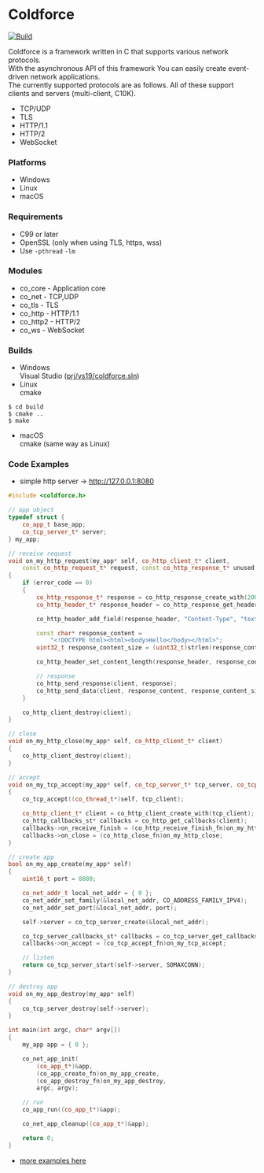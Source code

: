 Coldforce
========
[![Build](https://github.com/Ichishino/coldforce/actions/workflows/build.yml/badge.svg)](https://github.com/Ichishino/coldforce/actions/workflows/build.yml)

Coldforce is a framework written in C that supports various network protocols.  
With the asynchronous API of this framework
You can easily create event-driven network applications.  
The currently supported protocols are as follows.
All of these support clients and servers (multi-client, C10K).
* TCP/UDP
* TLS
* HTTP/1.1
* HTTP/2
* WebSocket

### Platforms
* Windows
* Linux
* macOS

### Requirements
* C99 or later
* OpenSSL (only when using TLS, https, wss)
* Use `-pthread` `-lm`

### Modules
* co_core - Application core
* co_net - TCP,UDP
* co_tls - TLS
* co_http - HTTP/1.1
* co_http2 - HTTP/2
* co_ws - WebSocket

### Builds
* Windows  
Visual Studio ([prj/vs19/coldforce.sln](https://github.com/Ichishino/coldforce/tree/master/prj/vs19/coldforce))
* Linux  
cmake
```shellsession
$ cd build
$ cmake ..
$ make
```
* macOS  
cmake (same way as Linux)

### Code Examples
* simple http server -> http://127.0.0.1:8080
```C++
#include <coldforce.h>

// app object
typedef struct {
    co_app_t base_app;
    co_tcp_server_t* server;
} my_app;

// receive request
void on_my_http_request(my_app* self, co_http_client_t* client,
    const co_http_request_t* request, const co_http_response_t* unused, int error_code)
{
    if (error_code == 0)
    {
        co_http_response_t* response = co_http_response_create_with(200, "OK");
        co_http_header_t* response_header = co_http_response_get_header(response);

        co_http_header_add_field(response_header, "Content-Type", "text/html");

        const char* response_content =
            "<!DOCTYPE html><html><body>Hello</body></html>";
        uint32_t response_content_size = (uint32_t)strlen(response_content);

        co_http_header_set_content_length(response_header, response_content_size);

        // response
        co_http_send_response(client, response);
        co_http_send_data(client, response_content, response_content_size);
    }

    co_http_client_destroy(client);
}

// close
void on_my_http_close(my_app* self, co_http_client_t* client)
{
    co_http_client_destroy(client);
}

// accept
void on_my_tcp_accept(my_app* self, co_tcp_server_t* tcp_server, co_tcp_client_t* tcp_client)
{
    co_tcp_accept((co_thread_t*)self, tcp_client);

    co_http_client_t* client = co_http_client_create_with(tcp_client);
    co_http_callbacks_st* callbacks = co_http_get_callbacks(client);
    callbacks->on_receive_finish = (co_http_receive_finish_fn)on_my_http_request;
    callbacks->on_close = (co_http_close_fn)on_my_http_close;
}

// create app
bool on_my_app_create(my_app* self)
{
    uint16_t port = 8080;

    co_net_addr_t local_net_addr = { 0 };
    co_net_addr_set_family(&local_net_addr, CO_ADDRESS_FAMILY_IPV4);
    co_net_addr_set_port(&local_net_addr, port);

    self->server = co_tcp_server_create(&local_net_addr);

    co_tcp_server_callbacks_st* callbacks = co_tcp_server_get_callbacks(self->server);
    callbacks->on_accept = (co_tcp_accept_fn)on_my_tcp_accept;

    // listen
    return co_tcp_server_start(self->server, SOMAXCONN);
}

// destroy app
void on_my_app_destroy(my_app* self)
{
    co_tcp_server_destroy(self->server);
}

int main(int argc, char* argv[])
{
    my_app app = { 0 };

    co_net_app_init(
        (co_app_t*)&app,
        (co_app_create_fn)on_my_app_create,
        (co_app_destroy_fn)on_my_app_destroy,
        argc, argv);

    // run
    co_app_run((co_app_t*)&app);

    co_net_app_cleanup((co_app_t*)&app);

    return 0;
}
```

* [more examples here](https://github.com/Ichishino/coldforce/tree/master/examples)

